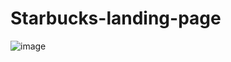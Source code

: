 # Starbucks-landing-page
![image](https://github.com/DEVLevid/Starbucks-landing-page/assets/120687641/f88e5764-2f87-4721-be12-c910308ea3c9)

